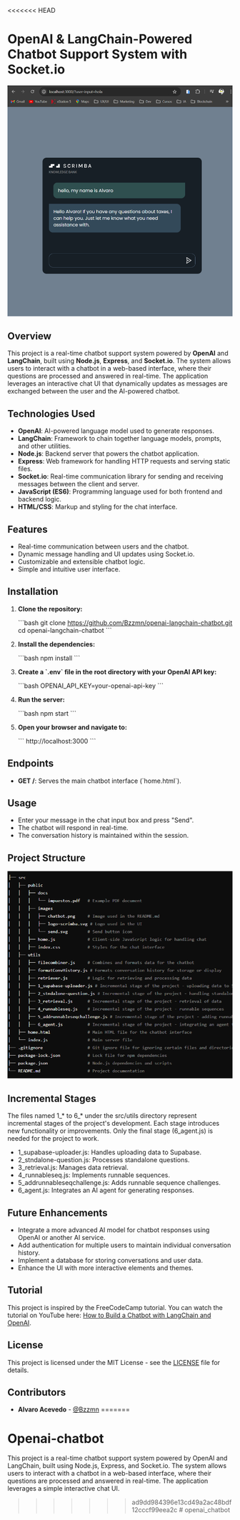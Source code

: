 <<<<<<< HEAD

# OpenAI & LangChain-Powered Chatbot Support System with Socket.io

![Chatbot](/src/public/images/chatbot.png)

## Overview

This project is a real-time chatbot support system powered by **OpenAI** and **LangChain**, built using **Node.js**, **Express**, and **Socket.io**. The system allows users to interact with a chatbot in a web-based interface, where their questions are processed and answered in real-time. The application leverages an interactive chat UI that dynamically updates as messages are exchanged between the user and the AI-powered chatbot.

## Technologies Used

- **OpenAI**: AI-powered language model used to generate responses.
- **LangChain**: Framework to chain together language models, prompts, and other utilities.
- **Node.js**: Backend server that powers the chatbot application.
- **Express**: Web framework for handling HTTP requests and serving static files.
- **Socket.io**: Real-time communication library for sending and receiving messages between the client and server.
- **JavaScript (ES6)**: Programming language used for both frontend and backend logic.
- **HTML/CSS**: Markup and styling for the chat interface.

## Features

- Real-time communication between users and the chatbot.
- Dynamic message handling and UI updates using Socket.io.
- Customizable and extensible chatbot logic.
- Simple and intuitive user interface.

## Installation

1. **Clone the repository:**

   \`\`\`bash
   git clone https://github.com/Bzzmn/openai-langchain-chatbot.git
   cd openai-langchain-chatbot
   \`\`\`

2. **Install the dependencies:**

   \`\`\`bash
   npm install
   \`\`\`

3. **Create a \`.env\` file in the root directory with your OpenAI API key:**

   \`\`\`bash
   OPENAI_API_KEY=your-openai-api-key
   \`\`\`

4. **Run the server:**

   \`\`\`bash
   npm start
   \`\`\`

5. **Open your browser and navigate to:**

   \`\`\`
   http://localhost:3000
   \`\`\`

## Endpoints

- **GET /**: Serves the main chatbot interface (\`home.html\`).

## Usage

- Enter your message in the chat input box and press "Send".
- The chatbot will respond in real-time.
- The conversation history is maintained within the session.

## Project Structure

![Structure](/src/public/images/file_structure.png)

## Incremental Stages

The files named 1_* to 6_* under the src/utils directory represent incremental stages of the project's development. Each stage introduces new functionality or improvements. Only the final stage (6_agent.js) is needed for the project to work.

- 1_supabase-uploader.js: Handles uploading data to Supabase.
- 2_stndalone-question.js: Processes standalone questions.
- 3_retrieval.js: Manages data retrieval.
- 4_runnableseq.js: Implements runnable sequences.
- 5_addrunnableseqchallenge.js: Adds runnable sequence challenges.
- 6_agent.js: Integrates an AI agent for generating responses.

## Future Enhancements

- Integrate a more advanced AI model for chatbot responses using OpenAI or another AI service.
- Add authentication for multiple users to maintain individual conversation history.
- Implement a database for storing conversations and user data.
- Enhance the UI with more interactive elements and themes.

## Tutorial

This project is inspired by the FreeCodeCamp tutorial. You can watch the tutorial on YouTube here: [How to Build a Chatbot with LangChain and OpenAI](https://www.youtube.com/watch?v=HSZ_uaif57o).

## License

This project is licensed under the MIT License - see the [LICENSE](LICENSE) file for details.

## Contributors

- **Alvaro Acevedo** - [@Bzzmn](https://github.com/Bzzmn)
=======
# Openai-chatbot
 This project is a real-time chatbot support system powered by  OpenAI and LangChain, built using Node.js, Express, and Socket.io. The system allows users to interact with a chatbot in a web-based interface, where their questions are processed and answered in real-time. The application leverages a simple interactive chat UI.
>>>>>>> ad9dd984396e13cd49a2ac48bdf12cccf99eea2c
#   o p e n a i _ c h a t b o t 
 
 